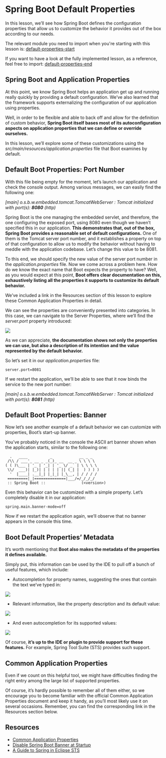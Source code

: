 # Spring Boot Default Properties

In this lesson, we’ll see how Spring Boot defines the configuration properties that allow us to customize the behavior it provides out of the box according to our needs.

The relevant module you need to import when you're starting with this lesson is: [default-properties-start](https://github.com/eugenp/learn-spring/tree/module3/default-properties-start)

If you want to have a look at the fully implemented lesson, as a reference, feel free to import: [default-properties-end](https://github.com/eugenp/learn-spring/tree/module3/default-properties-end)

## Spring Boot and Application Properties

At this point, we know Spring Boot helps an application get up and running really quickly by providing a default configuration. We’ve also learned that the framework supports externalizing the configuration of our application using properties.

Well, in order to be flexible and able to back off and allow for the definition of custom behavior, **Spring Boot itself bases most of its autoconfiguration aspects on application properties that we can define or override ourselves.**

In this lesson, we’ll explore some of these customizations using the _src/main/resources/application.properties_ file that Boot examines by default.

## Default Boot Properties: Port Number

With this file being empty for the moment, let’s launch our application and check the console output. Among various messages, we can easily find the following one:

_\[main\] o.s.b.w.embedded.tomcat.TomcatWebServer : Tomcat initialized with port(s):_ **_8080_** _(http)_

Spring Boot is the one managing the embedded servlet, and therefore, the one configuring the exposed port, using 8080 even though we haven’t specified this in our application. **This demonstrates that, out of the box, Spring Boot provides a reasonable set of default configurations.** One of them is the Tomcat server port number, and it establishes a property on top of that configuration to allow us to modify the behavior without having to meddle with the application codebase. Let’s change this value to be 8081.

To this end, we should specify the new value of the server port number in the _application.properties_ file. Now we come across a problem here. How do we know the exact name that Boot expects the property to have? Well, as you would expect at this point, **Boot offers clear documentation on this, exhaustively listing all the properties it supports to customize its default behavior.**

We’ve included a link in the Resources section of this lesson to explore these Common Application Properties in detail.

We can see the properties are conveniently presented into categories. In this case, we can navigate to the Server Properties, where we’ll find the _server.port_ property introduced:

![](https://cdn.fs.teachablecdn.com/ADNupMnWyR7kCWRvm76Laz/https://www.filepicker.io/api/file/O80jtPFDQHCiupqdnvNE)

As we can appreciate, **the documentation shows not only the properties we can use, but also a description of its intention and the value represented by the default behavior.**

So let’s set it in our _application.properties_ file:

```
server.port=8081
```

If we restart the application, we’ll be able to see that it now binds the service to the new port number:

_\[main\] o.s.b.w.embedded.tomcat.TomcatWebServer : Tomcat initialized with port(s):_ **_8081_** _(http)_

## Default Boot Properties: Banner

Now let’s see another example of a default behavior we can customize with properties, Boot’s start-up banner.

You’ve probably noticed in the console the ASCII art banner shown when the application starts, similar to the following one:

```
  .   ____          _            __ _ _
 /\\ / ___'_ __ _ _(_)_ __  __ _ \ \ \ \
( ( )\___ | '_ | '_| | '_ \/ _` | \ \ \ \
 \\/  ___)| |_)| | | | | || (_| |  ) ) ) )
  '  |____| .__|_| |_|_| |_\__, | / / / /
 =========|_|==============|___/=/_/_/_/
 :: Spring Boot ::                (<version>)
```

Even this behavior can be customized with a simple property. Let’s completely disable it in our application:

```
spring.main.banner-mode=off
```

Now if we restart the application again, we’ll observe that no banner appears in the console this time.

## Boot Default Properties’ Metadata

It’s worth mentioning that **Boot also makes the metadata of the properties it defines available.**

Simply put, this information can be used by the IDE to pull off a bunch of useful features, which include:

-   Autocompletion for property names, suggesting the ones that contain the text we’ve typed in:

![](https://cdn.fs.teachablecdn.com/ADNupMnWyR7kCWRvm76Laz/https://www.filepicker.io/api/file/nVALKrEQQ0u9RtKMcrRg)

-   Relevant information, like the property description and its default value:

![](https://cdn.fs.teachablecdn.com/ADNupMnWyR7kCWRvm76Laz/https://www.filepicker.io/api/file/SONwMEIFTGuOASDY2Krx)

-   And even autocompletion for its supported values:

![](https://cdn.fs.teachablecdn.com/ADNupMnWyR7kCWRvm76Laz/https://www.filepicker.io/api/file/RluX01tRS9GrEaDqz9MU)

Of course, **it’s up to the IDE or plugin to provide support for these features.** For example, Spring Tool Suite (STS) provides such support.

## Common Application Properties

Even if we count on this helpful tool, we might have difficulties finding the right entry among the large list of supported properties.

Of course, it’s hardly possible to remember all of them either, so we encourage you to become familiar with the official Common Application Properties document and keep it handy, as you’ll most likely use it on several occasions. Remember, you can find the corresponding link in the Resources section below.

## Resources
- [Common Application Properties](https://docs.spring.io/spring-boot/docs/current/reference/html/application-properties.html)
- [Disable Spring Boot Banner at Startup](https://www.baeldung.com/spring-boot-disable-banner)
- [A Guide to Spring in Eclipse STS](https://www.baeldung.com/eclipse-sts-spring)
